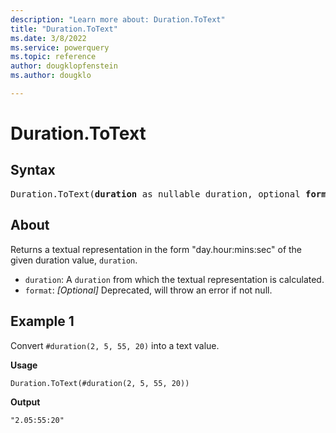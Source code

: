 ```yaml
---
description: "Learn more about: Duration.ToText"
title: "Duration.ToText"
ms.date: 3/8/2022
ms.service: powerquery
ms.topic: reference
author: dougklopfenstein
ms.author: dougklo

---
```

# Duration.ToText

## Syntax

<pre>
Duration.ToText(<b>duration</b> as nullable duration, optional <b>format</b> as nullable text) as nullable text
</pre>

## About

Returns a textual representation in the form "day.hour:mins:sec" of the given duration value, `duration`.

* `duration`: A `duration` from which the textual representation is calculated.
* `format`: *[Optional]* Deprecated, will throw an error if not null.

## Example 1

Convert `#duration(2, 5, 55, 20)` into a text value.

**Usage**

```powerquery-m
Duration.ToText(#duration(2, 5, 55, 20))
```

**Output**

`"2.05:55:20"`
